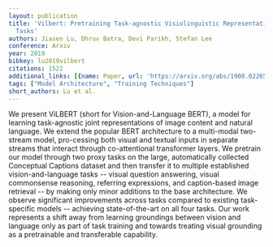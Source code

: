 ```yaml
---
layout: publication
title: 'Vilbert: Pretraining Task-agnostic Visiolinguistic Representations For Vision-and-language
  Tasks'
authors: Jiasen Lu, Dhruv Batra, Devi Parikh, Stefan Lee
conference: Arxiv
year: 2019
bibkey: lu2019vilbert
citations: 1522
additional_links: [{name: Paper, url: 'https://arxiv.org/abs/1908.02265'}]
tags: ["Model Architecture", "Training Techniques"]
short_authors: Lu et al.
---
```

We present ViLBERT (short for Vision-and-Language BERT), a model for learning
task-agnostic joint representations of image content and natural language. We
extend the popular BERT architecture to a multi-modal two-stream model,
pro-cessing both visual and textual inputs in separate streams that interact
through co-attentional transformer layers. We pretrain our model through two
proxy tasks on the large, automatically collected Conceptual Captions dataset
and then transfer it to multiple established vision-and-language tasks --
visual question answering, visual commonsense reasoning, referring expressions,
and caption-based image retrieval -- by making only minor additions to the base
architecture. We observe significant improvements across tasks compared to
existing task-specific models -- achieving state-of-the-art on all four tasks.
Our work represents a shift away from learning groundings between vision and
language only as part of task training and towards treating visual grounding as
a pretrainable and transferable capability.